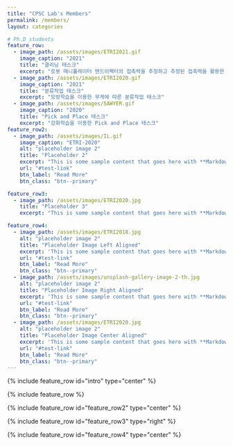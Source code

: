 ```yaml
---
title: "CPSC Lab's Members"
permalink: /members/
layout: categories

# Ph.D students
feature_row:
  - image_path: /assets/images/ETRI2021.gif
    image_caption: "2021"
    title: "클리닝 태스크"
    excerpt: "로봇 매니퓰레이터 앤드이펙터의 접촉력을 추정하고 추정된 접촉력을 활용한 클리닝 태스크"
  - image_path: /assets/images/ETRI2020.gif
    image_caption: "2021"
    title: "분류작업 태스크"
    excerpt: "모방학습을 이용한 무게에 따른 분류작업 태스크"
  - image_path: /assets/images/SAWYER.gif
    image_caption: "2020"
    title: "Pick and Place 태스크"
    excerpt: "강화학습을 이용한 Pick and Place 태스크"
feature_row2:
  - image_path: /assets/images/IL.gif
    image_caption: "ETRI-2020"
    alt: "placeholder image 2"
    title: "Placeholder 2"
    excerpt: "This is some sample content that goes here with **Markdown** formatting."
    url: "#test-link"
    btn_label: "Read More"
    btn_class: "btn--primary"

feature_row3:
  - image_path: /assets/images/ETRI2020.jpg
    title: "Placeholder 3"
    excerpt: "This is some sample content that goes here with **Markdown** formatting."

feature_row4:
  - image_path: /assets/images/ETRI2018.jpg
    alt: "placeholder image 2"
    title: "Placeholder Image Left Aligned"
    excerpt: 'This is some sample content that goes here with **Markdown** formatting. Left aligned with `type="left"`'
    url: "#test-link"
    btn_label: "Read More"
    btn_class: "btn--primary"
  - image_path: /assets/images/unsplash-gallery-image-2-th.jpg
    alt: "placeholder image 2"
    title: "Placeholder Image Right Aligned"
    excerpt: 'This is some sample content that goes here with **Markdown** formatting. Right aligned with `type="right"`'
    url: "#test-link"
    btn_label: "Read More"
    btn_class: "btn--primary"
  - image_path: /assets/images/ETRI2020.jpg
    alt: "placeholder image 2"
    title: "Placeholder Image Center Aligned"
    excerpt: 'This is some sample content that goes here with **Markdown** formatting. Centered with `type="center"`'
    url: "#test-link"
    btn_label: "Read More"
    btn_class: "btn--primary"
---
```



{% include feature_row id="intro" type="center" %}

{% include feature_row %}

{% include feature_row id="feature_row2" type="center" %}

{% include feature_row id="feature_row3" type="right" %}

{% include feature_row id="feature_row4" type="center" %}
